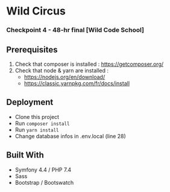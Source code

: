 # Wild Circus
### Checkpoint 4 - 48-hr final [Wild Code School]

## Prerequisites

1. Check that composer is installed : https://getcomposer.org/
2. Check that node & yarn are installed : 
    * https://nodejs.org/en/download/
    * https://classic.yarnpkg.com/fr/docs/install 

## Deployment

* Clone this project
* Run `composer install`
* Run `yarn install`
* Change database infos in .env.local (line 28)

## Built With

* Symfony 4.4 / PHP 7.4
* Sass
* Bootstrap / Bootswatch
